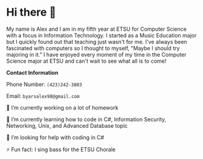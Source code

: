 # Hi there 👋
My name is Alex and I am in my fifth year at ETSU for Computer Science with a focus in Information Technology. I started as a Music Education major but I quickly found out that teaching just wasn't for me. I've always been fascinated with computers so I thought to myself, "Maybe I should try majoring in it." I have enjoyed every moment of my time in the Computer Science major at ETSU and can't wait to see what all is to come!


**Contact Information**

Phone Number: ```(423)242-3803```

Email: ```byarsalex98@gmail.com```

🔭 I’m currently working on a lot of homework

🌱 I’m currently learning how to code in C#, Information Security, Networking, Unix, and Advanced Database topic

🤔 I’m looking for help with coding in C#

⚡ Fun fact: I sing bass for the ETSU Chorale

